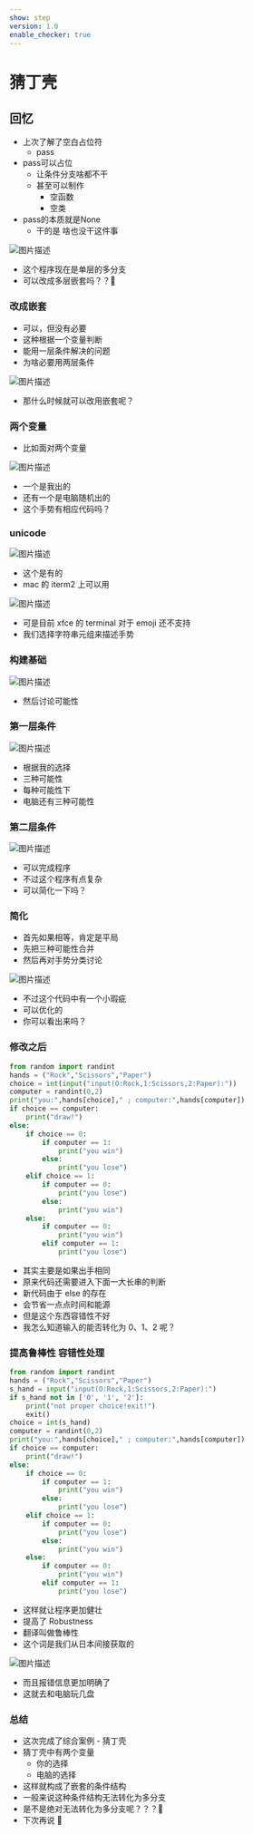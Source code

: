 ```yaml
---
show: step
version: 1.0
enable_checker: true
---
```


# 猜丁壳

## 回忆

- 上次了解了空白占位符
	- pass
- pass可以占位
	- 让条件分支啥都不干
	- 甚至可以制作
		- 空函数
		- 空类
- pass的本质就是None
	- 干的是 啥也没干这件事

![图片描述](https://doc.shiyanlou.com/courses/uid1190679-20210920-1632132889560)

- 这个程序现在是单层的多分支
- 可以改成多层嵌套吗？？🤔

### 改成嵌套

- 可以，但没有必要
- 这种根据一个变量判断
- 能用一层条件解决的问题
- 为啥必要用两层条件

![图片描述](https://doc.shiyanlou.com/courses/uid1190679-20210920-1632133206978)

- 那什么时候就可以改用嵌套呢？

### 两个变量

- 比如面对两个变量

![图片描述](https://doc.shiyanlou.com/courses/uid1190679-20210919-1632057911165)

- 一个是我出的
- 还有一个是电脑随机出的
- 这个手势有相应代码吗？

### unicode

![图片描述](https://doc.shiyanlou.com/courses/uid1190679-20210919-1632059439130)

- 这个是有的
- mac 的 iterm2 上可以用

![图片描述](https://doc.shiyanlou.com/courses/uid1190679-20210919-1632060445417)

- 可是目前 xfce 的 terminal 对于 emoji 还不支持
- 我们选择字符串元组来描述手势

### 构建基础

![图片描述](https://doc.shiyanlou.com/courses/uid1190679-20210919-1632060681352)

- 然后讨论可能性

### 第一层条件

![图片描述](https://doc.shiyanlou.com/courses/uid1190679-20210919-1632060789654)

- 根据我的选择
- 三种可能性
- 每种可能性下
- 电脑还有三种可能性

### 第二层条件

![图片描述](https://doc.shiyanlou.com/courses/uid1190679-20210919-1632061213313)

- 可以完成程序
- 不过这个程序有点复杂
- 可以简化一下吗？

### 简化

- 首先如果相等，肯定是平局
- 先把三种可能性合并
- 然后再对手势分类讨论

![图片描述](https://doc.shiyanlou.com/courses/uid1190679-20210920-1632097278800)

- 不过这个代码中有一个小瑕疵
- 可以优化的
- 你可以看出来吗？

### 修改之后

```python
from random import randint
hands = ("Rock","Scissors","Paper")
choice = int(input("input(O:Rock,1:Scissors,2:Paper):"))
computer = randint(0,2)
print("you:",hands[choice]," ; computer:",hands[computer])
if choice == computer:
    print("draw!")
else:
    if choice == 0:
        if computer == 1:
            print("you win")
        else:
            print("you lose")
    elif choice == 1:
        if computer == 0:
            print("you lose")
        else:
            print("you win")
    else:
        if computer == 0:
            print("you win")
        elif computer == 1:
            print("you lose")
```

- 其实主要是如果出手相同
- 原来代码还需要进入下面一大长串的判断
- 新代码由于 else 的存在
- 会节省一点点时间和能源
- 但是这个东西容错性不好
- 我怎么知道输入的能否转化为 0、1、2 呢？

### 提高鲁棒性 容错性处理

```python
from random import randint
hands = ("Rock","Scissors","Paper")
s_hand = input("input(O:Rock,1:Scissors,2:Paper):")
if s_hand not in ['0', '1', '2']:
	print("not proper choice!exit!")
	exit()
choice = int(s_hand)
computer = randint(0,2)
print("you:",hands[choice]," ; computer:",hands[computer])
if choice == computer:
    print("draw!")
else:
    if choice == 0:
        if computer == 1:
            print("you win")
        else:
            print("you lose")
    elif choice == 1:
        if computer == 0:
            print("you lose")
        else:
            print("you win")
    else:
        if computer == 0:
            print("you win")
        elif computer == 1:
            print("you lose")
```

- 这样就让程序更加健壮
- 提高了 Robustness
- 翻译叫做鲁棒性
- 这个词是我们从日本间接获取的

![图片描述](https://doc.shiyanlou.com/courses/uid1190679-20211231-1640918386647)

- 而且报错信息更加明确了
- 这就去和电脑玩几盘

### 总结

- 这次完成了综合案例 - 猜丁壳
- 猜丁壳中有两个变量
  - 你的选择
  - 电脑的选择
- 这样就构成了嵌套的条件结构
- 一般来说这种条件结构无法转化为多分支
- 是不是绝对无法转化为多分支呢？？？🤔
- 下次再说 👋
